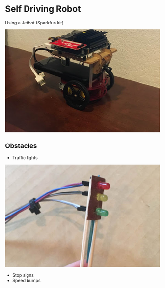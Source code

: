 # Self Driving Robot

Using a Jetbot (Sparkfun kit).

![Jebot](resources/jetbot.jpg)

## Obstacles 

- Traffic lights

![I tried](resources/traffic-lights.jpg)

- Stop signs
- Speed bumps